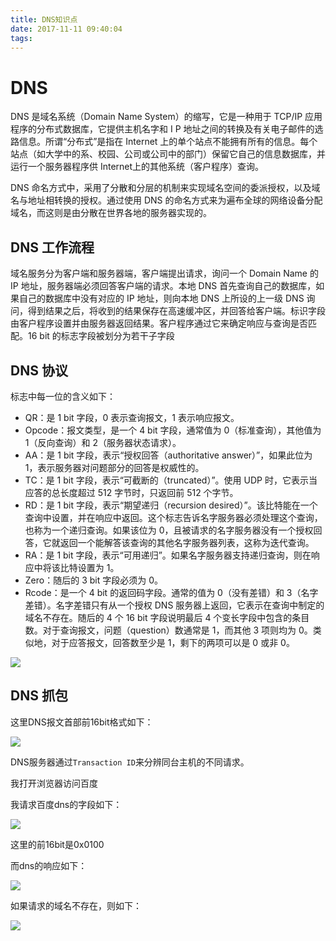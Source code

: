 ```yaml
---
title: DNS知识点
date: 2017-11-11 09:40:04
tags:
---
```


# DNS

DNS 是域名系统（Domain Name System）的缩写，它是一种用于 TCP/IP 应用程序的分布式数据库，它提供主机名字和 I P 地址之间的转换及有关电子邮件的选路信息。所谓“分布式”是指在 Internet 上的单个站点不能拥有所有的信息。每个站点（如大学中的系、校园、公司或公司中的部门）保留它自己的信息数据库，并运行一个服务器程序供 Internet上的其他系统（客户程序）查询。

DNS 命名方式中，采用了分散和分层的机制来实现域名空间的委派授权，以及域名与地址相转换的授权。通过使用 DNS 的命名方式来为遍布全球的网络设备分配域名，而这则是由分散在世界各地的服务器实现的。

<!-- more -->

## DNS 工作流程

域名服务分为客户端和服务器端，客户端提出请求，询问一个 Domain Name 的 IP 地址，服务器端必须回答客户端的请求。本地 DNS 首先查询自己的数据库，如果自己的数据库中没有对应的 IP 地址，则向本地 DNS 上所设的上一级 DNS 询问，得到结果之后，将收到的结果保存在高速缓冲区，并回答给客户端。标识字段由客户程序设置并由服务器返回结果。客户程序通过它来确定响应与查询是否匹配。16 bit 的标志字段被划分为若干子字段

## DNS 协议

标志中每一位的含义如下：

* QR：是 1 bit 字段，0 表示查询报文，1 表示响应报文。
* Opcode：报文类型，是一个 4 bit 字段，通常值为 0（标准查询），其他值为 1（反向查询）和 2（服务器状态请求）。
* AA：是 1 bit 字段，表示“授权回答（authoritative answer）”，如果此位为 1，表示服务器对问题部分的回答是权威性的。
* TC：是 1 bit 字段，表示“可截断的（truncated）”。使用 UDP 时，它表示当应答的总长度超过 512 字节时，只返回前 512 个字节。
* RD：是 1 bit 字段，表示“期望递归（recursion desired）”。该比特能在一个查询中设置，并在响应中返回。这个标志告诉名字服务器必须处理这个查询，也称为一个递归查询。如果该位为 0，且被请求的名字服务器没有一个授权回答，它就返回一个能解答该查询的其他名字服务器列表，这称为迭代查询。
* RA：是 1 bit 字段，表示“可用递归”。如果名字服务器支持递归查询，则在响应中将该比特设置为 1。
* Zero：随后的 3 bit 字段必须为 0。
* Rcode：是一个 4 bit 的返回码字段。通常的值为 0（没有差错）和 3（名字差错）。名字差错只有从一个授权 DNS 服务器上返回，它表示在查询中制定的域名不存在。随后的 4 个 16 bit 字段说明最后 4 个变长字段中包含的条目数。对于查询报文，问题（question）数通常是 1，而其他 3 项则均为 0。类似地，对于应答报文，回答数至少是 1，剩下的两项可以是 0 或非 0。

![](DNS-format.png)

## DNS 抓包

这里DNS报文首部前16bit格式如下：

![](DNS-header.png)

DNS服务器通过`Transaction ID`来分辨同台主机的不同请求。

我打开浏览器访问百度

我请求百度dns的字段如下：

![](DNS-request.png)

这里的前16bit是0x0100

而dns的响应如下：

![](DNS-response.png)

如果请求的域名不存在，则如下：

![](DNS-not-such-name.png)


